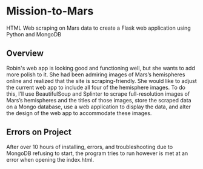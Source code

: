 # Mission-to-Mars
HTML Web scraping on Mars data to create a Flask web application using Python and MongoDB

## Overview
Robin's web app is looking good and functioning well, but she wants to add more polish to it. She had been admiring images of Mars’s hemispheres online and realized that the site is scraping-friendly. She would like to adjust the current web app to include all four of the hemisphere images. To do this, I’ll use BeautifulSoup and Splinter to scrape full-resolution images of Mars’s hemispheres and the titles of those images, store the scraped data on a Mongo database, use a web application to display the data, and alter the design of the web app to accommodate these images.

## Errors on Project
After over 10 hours of installing, errors, and troubleshooting due to MongoDB refusing to start, the program tries to run however is met at an error when opening the index.html. 
